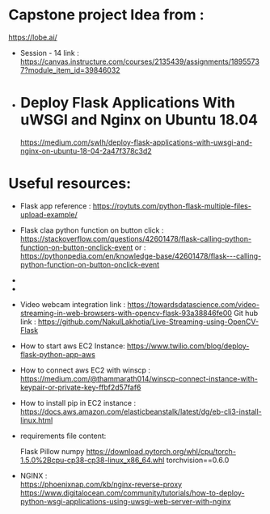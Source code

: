 # Capstone project Idea from : 

https://lobe.ai/

* Session - 14 link : https://canvas.instructure.com/courses/2135439/assignments/18955737?module_item_id=39846032

* # Deploy Flask Applications With uWSGI and Nginx on Ubuntu 18.04

  https://medium.com/swlh/deploy-flask-applications-with-uwsgi-and-nginx-on-ubuntu-18-04-2a47f378c3d2



# Useful resources:

* Flask app reference :  https://roytuts.com/python-flask-multiple-files-upload-example/

* Flask claa python function on button click : https://stackoverflow.com/questions/42601478/flask-calling-python-function-on-button-onclick-event
  or : https://pythonpedia.com/en/knowledge-base/42601478/flask---calling-python-function-on-button-onclick-event

* 

* 

* Video webcam integration link : https://towardsdatascience.com/video-streaming-in-web-browsers-with-opencv-flask-93a38846fe00
  Git hub link : https://github.com/NakulLakhotia/Live-Streaming-using-OpenCV-Flask

* How to start aws EC2 Instance: https://www.twilio.com/blog/deploy-flask-python-app-aws 

* How to connect aws EC2 with winscp : https://medium.com/@thammarath014/winscp-connect-instance-with-keypair-or-private-key-ffbf2d57faf6

* How to install pip in EC2 instance : https://docs.aws.amazon.com/elasticbeanstalk/latest/dg/eb-cli3-install-linux.html

* requirements file content:

  Flask
  Pillow
  numpy
  https://download.pytorch.org/whl/cpu/torch-1.5.0%2Bcpu-cp38-cp38-linux_x86_64.whl
  torchvision==0.6.0
  
*  NGINX :  
  https://phoenixnap.com/kb/nginx-reverse-proxy
  https://www.digitalocean.com/community/tutorials/how-to-deploy-python-wsgi-applications-using-uwsgi-web-server-with-nginx